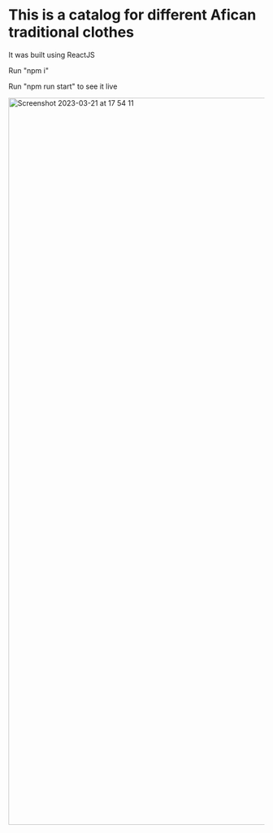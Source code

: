 # This is a catalog for different Afican traditional clothes

It was built using ReactJS  

Run "npm i"

Run "npm run start" to see it live

<img width="1430" alt="Screenshot 2023-03-21 at 17 54 11" src="https://user-images.githubusercontent.com/69601432/226753192-0f5449f6-5ac9-413c-8b5a-b49f29371362.png">
